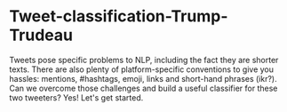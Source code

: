 # Tweet-classification-Trump-Trudeau
Tweets pose specific problems to NLP, including the fact they are shorter texts. There are also plenty of platform-specific conventions to give you hassles: mentions, #hashtags, emoji, links and short-hand phrases (ikr?). Can we overcome those challenges and build a useful classifier for these two tweeters? Yes! Let's get started.
